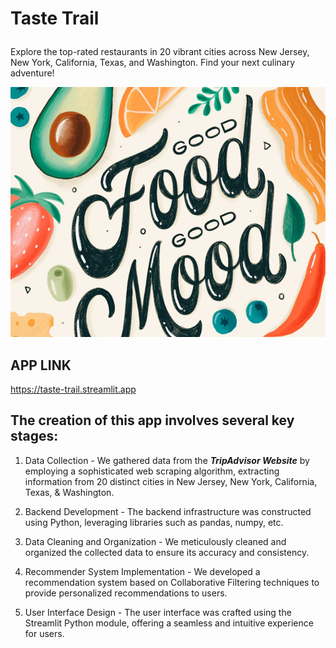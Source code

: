 # <p align = "left"> Taste Trail </p></p> 
Explore the top-rated restaurants in 20 vibrant cities across New Jersey, New York, California, Texas, and Washington. Find your next culinary adventure!

<p align = "left"><img width="700" img height="400" src="https://github.com/0xSanjayKumar/Restaurant_Recommendation/blob/main/Data/Food.png"></p>

## APP LINK
https://taste-trail.streamlit.app

## The creation of this app involves several key stages:

1) Data Collection - We gathered data from the ***TripAdvisor Website*** by employing a sophisticated web scraping algorithm, extracting information from 20 distinct cities in New Jersey, New York, California, Texas, & Washington.

2) Backend Development - The backend infrastructure was constructed using Python, leveraging libraries such as pandas, numpy, etc.

3) Data Cleaning and Organization - We meticulously cleaned and organized the collected data to ensure its accuracy and consistency.

4) Recommender System Implementation - We developed a recommendation system based on Collaborative Filtering techniques to provide personalized recommendations to users.

5) User Interface Design - The user interface was crafted using the Streamlit Python module, offering a seamless and intuitive experience for users.

